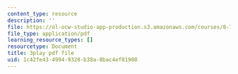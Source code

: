 ```yaml
---
content_type: resource
description: ''
file: https://ol-ocw-studio-app-production.s3.amazonaws.com/courses/8-701-introduction-to-nuclear-and-particle-physics-fall-2020/1c42fe4349949328b38a0bac4ef81908_pCoDwHg5Vh8.pdf
file_type: application/pdf
learning_resource_types: []
resourcetype: Document
title: 3play pdf file
uid: 1c42fe43-4994-9328-b38a-0bac4ef81908
---
```

